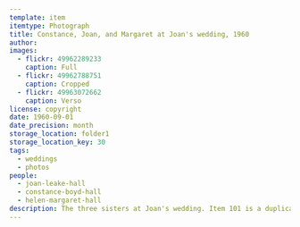 ```yaml
---
template: item
itemtype: Photograph
title: Constance, Joan, and Margaret at Joan's wedding, 1960
author: 
images:
  - flickr: 49962289233
    caption: Full
  - flickr: 49962788751
    caption: Cropped
  - flickr: 49963072662
    caption: Verso
license: copyright
date: 1960-09-01
date_precision: month
storage_location: folder1
storage_location_key: 30
tags:
  - weddings
  - photos
people:
  - joan-leake-hall
  - constance-boyd-hall
  - helen-margaret-hall
description: The three sisters at Joan's wedding. Item 101 is a duplicate of this.
---
```

